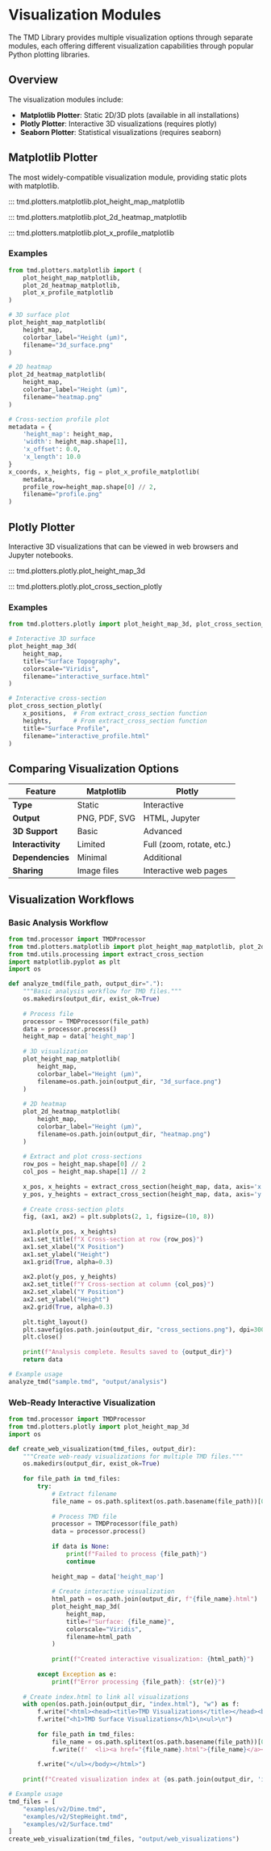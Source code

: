 # Visualization Modules

The TMD Library provides multiple visualization options through separate modules, each offering different visualization capabilities through popular Python plotting libraries.

## Overview

The visualization modules include:

- **Matplotlib Plotter**: Static 2D/3D plots (available in all installations)
- **Plotly Plotter**: Interactive 3D visualizations (requires plotly)
- **Seaborn Plotter**: Statistical visualizations (requires seaborn)

## Matplotlib Plotter

The most widely-compatible visualization module, providing static plots with matplotlib.

::: tmd.plotters.matplotlib.plot_height_map_matplotlib

::: tmd.plotters.matplotlib.plot_2d_heatmap_matplotlib 

::: tmd.plotters.matplotlib.plot_x_profile_matplotlib

### Examples

```python
from tmd.plotters.matplotlib import (
    plot_height_map_matplotlib,
    plot_2d_heatmap_matplotlib,
    plot_x_profile_matplotlib
)

# 3D surface plot
plot_height_map_matplotlib(
    height_map,
    colorbar_label="Height (µm)",
    filename="3d_surface.png"
)

# 2D heatmap
plot_2d_heatmap_matplotlib(
    height_map,
    colorbar_label="Height (µm)",
    filename="heatmap.png"
)

# Cross-section profile plot
metadata = {
    'height_map': height_map,
    'width': height_map.shape[1],
    'x_offset': 0.0,
    'x_length': 10.0
}
x_coords, x_heights, fig = plot_x_profile_matplotlib(
    metadata,
    profile_row=height_map.shape[0] // 2,
    filename="profile.png"
)
```

## Plotly Plotter

Interactive 3D visualizations that can be viewed in web browsers and Jupyter notebooks.

::: tmd.plotters.plotly.plot_height_map_3d

::: tmd.plotters.plotly.plot_cross_section_plotly

### Examples

```python
from tmd.plotters.plotly import plot_height_map_3d, plot_cross_section_plotly

# Interactive 3D surface
plot_height_map_3d(
    height_map,
    title="Surface Topography",
    colorscale="Viridis",
    filename="interactive_surface.html"
)

# Interactive cross-section
plot_cross_section_plotly(
    x_positions,  # From extract_cross_section function
    heights,      # From extract_cross_section function
    title="Surface Profile",
    filename="interactive_profile.html"
)
```

## Comparing Visualization Options

| Feature | Matplotlib | Plotly | 
|---------|------------|--------|
| **Type** | Static | Interactive |
| **Output** | PNG, PDF, SVG | HTML, Jupyter |
| **3D Support** | Basic | Advanced |
| **Interactivity** | Limited | Full (zoom, rotate, etc.) |
| **Dependencies** | Minimal | Additional |
| **Sharing** | Image files | Interactive web pages |

## Visualization Workflows

### Basic Analysis Workflow

```python
from tmd.processor import TMDProcessor
from tmd.plotters.matplotlib import plot_height_map_matplotlib, plot_2d_heatmap_matplotlib
from tmd.utils.processing import extract_cross_section
import matplotlib.pyplot as plt
import os

def analyze_tmd(file_path, output_dir="."):
    """Basic analysis workflow for TMD files."""
    os.makedirs(output_dir, exist_ok=True)
    
    # Process file
    processor = TMDProcessor(file_path)
    data = processor.process()
    height_map = data['height_map']
    
    # 3D visualization
    plot_height_map_matplotlib(
        height_map,
        colorbar_label="Height (µm)",
        filename=os.path.join(output_dir, "3d_surface.png")
    )
    
    # 2D heatmap
    plot_2d_heatmap_matplotlib(
        height_map,
        colorbar_label="Height (µm)",
        filename=os.path.join(output_dir, "heatmap.png")
    )
    
    # Extract and plot cross-sections
    row_pos = height_map.shape[0] // 2
    col_pos = height_map.shape[1] // 2
    
    x_pos, x_heights = extract_cross_section(height_map, data, axis='x', position=row_pos)
    y_pos, y_heights = extract_cross_section(height_map, data, axis='y', position=col_pos)
    
    # Create cross-section plots
    fig, (ax1, ax2) = plt.subplots(2, 1, figsize=(10, 8))
    
    ax1.plot(x_pos, x_heights)
    ax1.set_title(f"X Cross-section at row {row_pos}")
    ax1.set_xlabel("X Position")
    ax1.set_ylabel("Height")
    ax1.grid(True, alpha=0.3)
    
    ax2.plot(y_pos, y_heights)
    ax2.set_title(f"Y Cross-section at column {col_pos}")
    ax2.set_xlabel("Y Position")
    ax2.set_ylabel("Height")
    ax2.grid(True, alpha=0.3)
    
    plt.tight_layout()
    plt.savefig(os.path.join(output_dir, "cross_sections.png"), dpi=300)
    plt.close()
    
    print(f"Analysis complete. Results saved to {output_dir}")
    return data

# Example usage
analyze_tmd("sample.tmd", "output/analysis")
```

### Web-Ready Interactive Visualization

```python
from tmd.processor import TMDProcessor
from tmd.plotters.plotly import plot_height_map_3d
import os

def create_web_visualization(tmd_files, output_dir):
    """Create web-ready visualizations for multiple TMD files."""
    os.makedirs(output_dir, exist_ok=True)
    
    for file_path in tmd_files:
        try:
            # Extract filename
            file_name = os.path.splitext(os.path.basename(file_path))[0]
            
            # Process TMD file
            processor = TMDProcessor(file_path)
            data = processor.process()
            
            if data is None:
                print(f"Failed to process {file_path}")
                continue
                
            height_map = data['height_map']
            
            # Create interactive visualization
            html_path = os.path.join(output_dir, f"{file_name}.html")
            plot_height_map_3d(
                height_map,
                title=f"Surface: {file_name}",
                colorscale="Viridis",
                filename=html_path
            )
            
            print(f"Created interactive visualization: {html_path}")
            
        except Exception as e:
            print(f"Error processing {file_path}: {str(e)}")
    
    # Create index.html to link all visualizations
    with open(os.path.join(output_dir, "index.html"), "w") as f:
        f.write("<html><head><title>TMD Visualizations</title></head><body>\n")
        f.write("<h1>TMD Surface Visualizations</h1>\n<ul>\n")
        
        for file_path in tmd_files:
            file_name = os.path.splitext(os.path.basename(file_path))[0]
            f.write(f'  <li><a href="{file_name}.html">{file_name}</a></li>\n')
            
        f.write("</ul></body></html>")
    
    print(f"Created visualization index at {os.path.join(output_dir, 'index.html')}")

# Example usage
tmd_files = [
    "examples/v2/Dime.tmd",
    "examples/v2/StepHeight.tmd",
    "examples/v2/Surface.tmd"
]
create_web_visualization(tmd_files, "output/web_visualizations")
```
